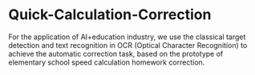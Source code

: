 # Quick-Calculation-Correction
For the application of AI+education industry, we use the classical target detection and text recognition in OCR (Optical Character Recognition) to achieve the automatic correction task, based on the prototype of elementary school speed calculation homework correction.
